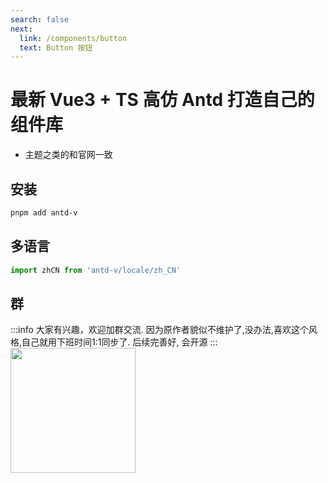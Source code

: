 ```yaml
---
search: false
next:
  link: /components/button
  text: Button 按钮
---
```


# 最新 Vue3 + TS 高仿 Antd 打造自己的组件库

- 主题之类的和官网一致

## 安装

```bash
pnpm add antd-v
```

## 多语言

```ts
import zhCN from 'antd-v/locale/zh_CN'
```

## 群
:::info
大家有兴趣，欢迎加群交流. 因为原作者貌似不维护了,没办法,喜欢这个风格,自己就用下班时间1:1同步了.
后续完善好, 会开源
:::
<img src="/qrcode.jpg" width="200" />

